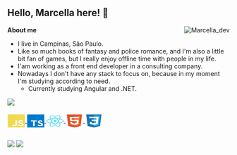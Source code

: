 ## Hello, Marcella here! 👋
  <img align="right" alt="Marcella_dev" src="https://cdn.discordapp.com/attachments/832419696073506849/870469223787401296/picasion.com_eeebcff83b240faddb1d72ee5014cf8e.gif">

<strong>About me</strong>
- I live in Campinas, São Paulo.
- Like so much books of fantasy and police romance, and I'm also a little bit fan of games, but I really enjoy offline time with people in my life.
- I'am working as a front end developer in a consulting company.
- Nowadays I don't have any stack to focus on, because in my moment I'm studying according to need.
  - Currently studying Angular and .NET.

<div>
  <a href="https://github.com/mlasa">
  <img height="180em" src="https://github-readme-stats.vercel.app/api?username=mlasa&show_icons=true&theme=dracula&include_all_commits=true&count_private=true"/>
</div>


  <div style="display: inline_block"><br>
  <img align="center" alt="Marcella-Js" height="30" width="40" src="https://raw.githubusercontent.com/devicons/devicon/master/icons/javascript/javascript-plain.svg">
  <img align="center" alt="Marcella-Ts" height="30" width="40" src="https://raw.githubusercontent.com/devicons/devicon/master/icons/typescript/typescript-plain.svg">
  <img align="center" alt="Marcella-React" height="30" width="40" src="https://raw.githubusercontent.com/devicons/devicon/master/icons/react/react-original.svg">
  <img align="center" alt="Marcella-HTML" height="30" width="40" src="https://raw.githubusercontent.com/devicons/devicon/master/icons/html5/html5-original.svg">
  <img align="center" alt="Marcella-CSS" height="30" width="40" src="https://raw.githubusercontent.com/devicons/devicon/master/icons/css3/css3-original.svg">  
</div>
  
   ##


<div> 
  <a href = "mailto:marcella.amorimsa@gmail.com"><img src="https://img.shields.io/badge/-Gmail-%23333?style=for-the-badge&logo=gmail&logoColor=white" target="_blank"></a>
  <a href="https://www.linkedin.com/in/marcellaamorim/" target="_blank"><img src="https://img.shields.io/badge/-LinkedIn-%230077B5?style=for-the-badge&logo=linkedin&logoColor=white" target="_blank"></a> 
 </div>


